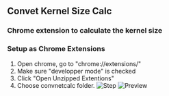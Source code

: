 ## Convet Kernel Size Calc
### Chrome extension to calculate the kernel size

### Setup as Chrome Extensions
1. Open chrome, go to "chrome://extensions/"
2. Make sure "developper mode" is checked
3. Click "Open Unzipped Extentions"
4. Choose convnetcalc folder.
![Step](https://static.yonghuivip.com/0fe90feecdec371ac2fc4203a47e1f4b-e7d12b0c17d58b491706fdada281b4a7.png?v=1513839496314)
![Preview](https://static.yonghuivip.com/0fe90feecdec371ac2fc4203a47e1f4b-34ec78fcc91ffb1e54cd85e4a0924332.png?v=1513839268060)
